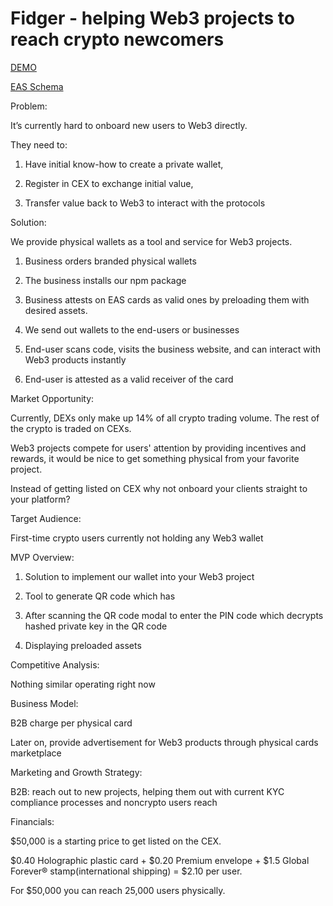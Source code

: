 # Fidger - helping Web3 projects to reach crypto newcomers

[DEMO](https://fidger.herokuapp.com/)

[EAS Schema](https://sepolia.easscan.org/schema/view/0xf87be5220249510779b483cb81a829727f139123d82357e503de034a451c3298)


Problem:

It’s currently hard to onboard new users to Web3 directly. 

They need to:

1) Have initial know-how to create a private wallet,

2) Register in CEX to exchange initial value,

3) Transfer value back to Web3 to interact with the protocols




Solution:

We provide physical wallets as a tool and service for Web3 projects.

1) Business orders branded physical wallets

2) The business installs our npm package

3) Business attests on EAS cards as valid ones by preloading them with desired assets.

4) We send out wallets to the end-users or businesses

5) End-user scans code, visits the business website, and can interact with Web3 products instantly

6) End-user is attested as a valid receiver of the card



Market Opportunity:

Currently, DEXs only make up 14% of all crypto trading volume. The rest of the crypto is traded on CEXs.

Web3 projects compete for users' attention by providing incentives and rewards, it would be nice to get something physical from your favorite project.

Instead of getting listed on CEX why not onboard your clients straight to your platform?





Target Audience:

First-time crypto users currently not holding any Web3 wallet



MVP Overview:

1. Solution to implement our wallet into your Web3 project

2. Tool to generate QR code which has 

3. After scanning the QR code modal to enter the PIN code which decrypts hashed private key in the QR code

4. Displaying preloaded assets



Competitive Analysis:

Nothing similar operating right now



Business Model:

B2B charge per physical card

Later on, provide advertisement for Web3 products through physical cards marketplace



Marketing and Growth Strategy:

B2B: reach out to new projects, helping them out with current KYC compliance processes and noncrypto users reach



Financials:

$50,000 is a starting price to get listed on the CEX.

$0.40 Holographic plastic card + $0.20 Premium envelope + $1.5 Global Forever® stamp(international shipping) = $2.10 per user.

For $50,000 you can reach 25,000 users physically.
